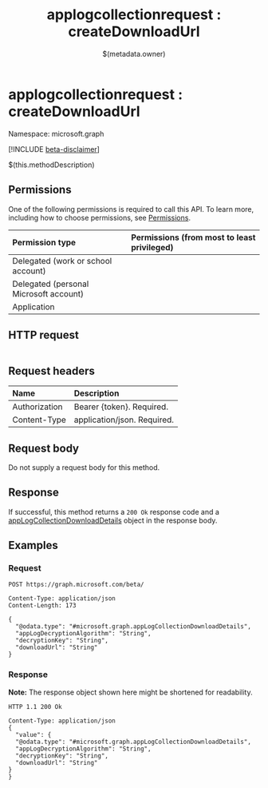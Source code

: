 ﻿---
title: "applogcollectionrequest : createDownloadUrl"
description: ""
localization_priority: Normal
author: "$(metadata.owner)"
ms.prod: "microsoft-identity-platform"
doc_type: "apiPageType"
---

# applogcollectionrequest : createDownloadUrl

Namespace: microsoft.graph

[!INCLUDE [beta-disclaimer](../../includes/beta-disclaimer.md)]

$(this.methodDescription)

## Permissions

One of the following permissions is required to call this API. To learn more, including how to choose permissions, see [Permissions](/graph/permissions-reference).

| Permission type                        | Permissions (from most to least privileged) |
| :------------------------------------- | :------------------------------------------ |
| Delegated (work or school account)     |                                             |
| Delegated (personal Microsoft account) |                                             |
| Application                            |                                             |

## HTTP request

<!-- {
  "blockType": "ignored"
}
-->

```http

```

## Request headers

| Name          | Description                 |
| :------------ | :-------------------------- |
| Authorization | Bearer {token}. Required.   |
| Content-Type  | application/json. Required. |

## Request body

Do not supply a request body for this method.

## Response

If successful, this method returns a `200 Ok` response code and a [appLogCollectionDownloadDetails](../resources/appLogCollectionDownloadDetails.md) object in the response body.

## Examples

### Request

<!-- {
  "blockType": "request",
  "name": "applogcollectionrequest_createdownloadurl"
}
-->

```http
POST https://graph.microsoft.com/beta/

Content-Type: application/json
Content-Length: 173

{
  "@odata.type": "#microsoft.graph.appLogCollectionDownloadDetails",
  "appLogDecryptionAlgorithm": "String",
  "decryptionKey": "String",
  "downloadUrl": "String"
}

```

### Response

**Note:** The response object shown here might be shortened for readability.

<!-- {
  "blockType": "response",
  "truncated": true,
  "@odata.type": "microsoft.management.services.api.appLogCollectionDownloadDetails"
}
-->

```http
HTTP 1.1 200 Ok

Content-Type: application/json
{
  "value": {
  "@odata.type": "#microsoft.graph.appLogCollectionDownloadDetails",
  "appLogDecryptionAlgorithm": "String",
  "decryptionKey": "String",
  "downloadUrl": "String"
}
}

```